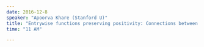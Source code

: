 ```yaml
---
date: 2016-12-8
speaker: "Apoorva Khare (Stanford U)"
title: "Entrywise functions preserving positivity: Connections between analysis, algebra, and combinatorics"
time: "11 AM" 

---
```


